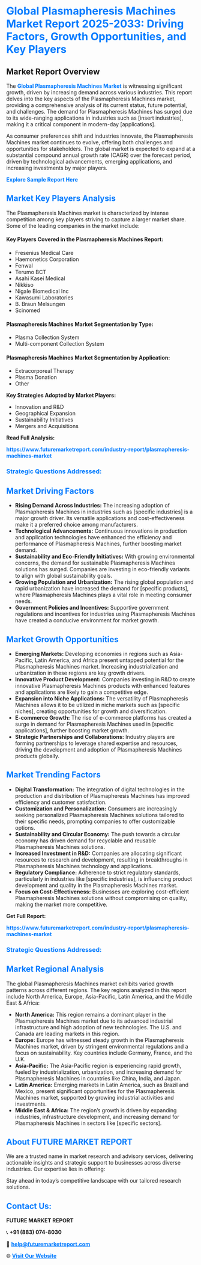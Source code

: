 <h1 style="color: #007BFF;">Global Plasmapheresis Machines Market Report 2025-2033: Driving Factors, Growth Opportunities, and Key Players</h1>

<section id="overview">
<h2>Market Report Overview</h2>
<p>The <a href="https://www.futuremarketreport.com/industry-report/plasmapheresis-machines-market" style="color: #007BFF; text-decoration: none;"><strong>Global Plasmapheresis Machines Market</strong></a> is witnessing significant growth, driven by increasing demand across various industries. This report delves into the key aspects of the Plasmapheresis Machines market, providing a comprehensive analysis of its current status, future potential, and challenges. The demand for Plasmapheresis Machines has surged due to its wide-ranging applications in industries such as [insert industries], making it a critical component in modern-day [applications].</p>
<p>As consumer preferences shift and industries innovate, the Plasmapheresis Machines market continues to evolve, offering both challenges and opportunities for stakeholders. The global market is expected to expand at a substantial compound annual growth rate (CAGR) over the forecast period, driven by technological advancements, emerging applications, and increasing investments by major players.</p>
</section>

<section id="overview">
<p><a href="https://www.futuremarketreport.com/request-sample/reportId=98192" style="color: #007BFF; text-decoration: none;"><strong>Explore Sample Report Here</strong></a></p>
</section>

<section id="key-players">
<h2 style="color: #007BFF;">Market Key Players Analysis</h2>
<p>The Plasmapheresis Machines market is characterized by intense competition among key players striving to capture a larger market share. Some of the leading companies in the market include:</p>
<h4>Key Players Covered in the Plasmapheresis Machines Report:</h4>
<ul><li>Fresenius Medical Care</li><li>Haemonetics Corporation</li><li>Fenwal</li><li>Terumo BCT</li><li>Asahi Kasei Medical</li><li>Nikkiso</li><li>Nigale Biomedical Inc</li><li>Kawasumi Laboratories</li><li>B. Braun Melsungen</li><li>Scinomed</li></ul>
<h4>Plasmapheresis Machines Market Segmentation by Type:</h4>
<ul><li>Plasma Collection System</li><li>Multi-component Collection System</li></ul>

<h4>Plasmapheresis Machines Market Segmentation by Application:</h4>
<ul><li>Extracorporeal Therapy</li><li>Plasma Donation</li><li>Other</li></ul>
<p><strong>Key Strategies Adopted by Market Players:</strong></p>
<ul>
<li>Innovation and R&D</li>
<li>Geographical Expansion</li>
<li>Sustainability Initiatives</li>
<li>Mergers and Acquisitions</li>
</ul>
</section>

<section>
<p><strong>Read Full Analysis: </strong></p><a href="https://www.futuremarketreport.com/industry-report/plasmapheresis-machines-market" style="color: #007BFF; text-decoration: none;"><strong>https://www.futuremarketreport.com/industry-report/plasmapheresis-machines-market</strong></a>
<h3 style="color: #007BFF;">Strategic Questions Addressed:</h3>
</section>

<section id="driving-factors">
<h2 style="color: #007BFF;">Market Driving Factors</h2>
<ul>
<li><strong>Rising Demand Across Industries:</strong> The increasing adoption of Plasmapheresis Machines in industries such as [specific industries] is a major growth driver. Its versatile applications and cost-effectiveness make it a preferred choice among manufacturers.</li>
<li><strong>Technological Advancements:</strong> Continuous innovations in production and application technologies have enhanced the efficiency and performance of Plasmapheresis Machines, further boosting market demand.</li>
<li><strong>Sustainability and Eco-Friendly Initiatives:</strong> With growing environmental concerns, the demand for sustainable Plasmapheresis Machines solutions has surged. Companies are investing in eco-friendly variants to align with global sustainability goals.</li>
<li><strong>Growing Population and Urbanization:</strong> The rising global population and rapid urbanization have increased the demand for [specific products], where Plasmapheresis Machines plays a vital role in meeting consumer needs.</li>
<li><strong>Government Policies and Incentives:</strong> Supportive government regulations and incentives for industries using Plasmapheresis Machines have created a conducive environment for market growth.</li>
</ul>
</section>

<section id="growth-opportunities">
<h2 style="color: #007BFF;">Market Growth Opportunities</h2>
<ul>
<li><strong>Emerging Markets:</strong> Developing economies in regions such as Asia-Pacific, Latin America, and Africa present untapped potential for the Plasmapheresis Machines market. Increasing industrialization and urbanization in these regions are key growth drivers.</li>
<li><strong>Innovative Product Development:</strong> Companies investing in R&D to create innovative Plasmapheresis Machines products with enhanced features and applications are likely to gain a competitive edge.</li>
<li><strong>Expansion into Niche Applications:</strong> The versatility of Plasmapheresis Machines allows it to be utilized in niche markets such as [specific niches], creating opportunities for growth and diversification.</li>
<li><strong>E-commerce Growth:</strong> The rise of e-commerce platforms has created a surge in demand for Plasmapheresis Machines used in [specific applications], further boosting market growth.</li>
<li><strong>Strategic Partnerships and Collaborations:</strong> Industry players are forming partnerships to leverage shared expertise and resources, driving the development and adoption of Plasmapheresis Machines products globally.</li>
</ul>
</section>

<section id="trending-factors">
<h2 style="color: #007BFF;">Market Trending Factors</h2>
<ul>
<li><strong>Digital Transformation:</strong> The integration of digital technologies in the production and distribution of Plasmapheresis Machines has improved efficiency and customer satisfaction.</li>
<li><strong>Customization and Personalization:</strong> Consumers are increasingly seeking personalized Plasmapheresis Machines solutions tailored to their specific needs, prompting companies to offer customizable options.</li>
<li><strong>Sustainability and Circular Economy:</strong> The push towards a circular economy has driven demand for recyclable and reusable Plasmapheresis Machines solutions.</li>
<li><strong>Increased Investment in R&D:</strong> Companies are allocating significant resources to research and development, resulting in breakthroughs in Plasmapheresis Machines technology and applications.</li>
<li><strong>Regulatory Compliance:</strong> Adherence to strict regulatory standards, particularly in industries like [specific industries], is influencing product development and quality in the Plasmapheresis Machines market.</li>
<li><strong>Focus on Cost-Effectiveness:</strong> Businesses are exploring cost-efficient Plasmapheresis Machines solutions without compromising on quality, making the market more competitive.</li>
</ul>
</section>

<section>
<p><strong>Get Full Report: </strong></p><a href="https://www.futuremarketreport.com/industry-report/plasmapheresis-machines-market" style="color: #007BFF; text-decoration: none;"><strong>https://www.futuremarketreport.com/industry-report/plasmapheresis-machines-market</strong></a>
<h3 style="color: #007BFF;">Strategic Questions Addressed:</h3>
</section>


<section id="regional-analysis">
<h2 style="color: #007BFF;">Market Regional Analysis</h2>
<p>The global Plasmapheresis Machines market exhibits varied growth patterns across different regions. The key regions analyzed in this report include North America, Europe, Asia-Pacific, Latin America, and the Middle East & Africa:</p>
<ul>
<li><strong>North America:</strong> This region remains a dominant player in the Plasmapheresis Machines market due to its advanced industrial infrastructure and high adoption of new technologies. The U.S. and Canada are leading markets in this region.</li>
<li><strong>Europe:</strong> Europe has witnessed steady growth in the Plasmapheresis Machines market, driven by stringent environmental regulations and a focus on sustainability. Key countries include Germany, France, and the U.K.</li>
<li><strong>Asia-Pacific:</strong> The Asia-Pacific region is experiencing rapid growth, fueled by industrialization, urbanization, and increasing demand for Plasmapheresis Machines in countries like China, India, and Japan.</li>
<li><strong>Latin America:</strong> Emerging markets in Latin America, such as Brazil and Mexico, present significant opportunities for the Plasmapheresis Machines market, supported by growing industrial activities and investments.</li>
<li><strong>Middle East & Africa:</strong> The region’s growth is driven by expanding industries, infrastructure development, and increasing demand for Plasmapheresis Machines in sectors like [specific sectors].</li>
</ul>
</section>

<footer>
<h2 style="color: #007BFF;">About FUTURE MARKET REPORT</h2>
<p>We are a trusted name in market research and advisory services, delivering actionable insights and strategic support to businesses across diverse industries. Our expertise lies in offering:</p>

<p>Stay ahead in today’s competitive landscape with our tailored research solutions.</p>

<h2 style="color: #007BFF;">Contact Us:</h2>
<p><strong>FUTURE MARKET REPORT</strong></p>
<p>📞 <strong>+91 (883) 074-8030</strong></p>
<p>📧 <strong><a href="mailto:help@futuremarketreport.com" style="color: #007BFF;">help@futuremarketreport.com</a></strong></p>
<p>🌐 <strong><a href="https://www.futuremarketreport.com/" style="color: #007BFF;">Visit Our Website</a></strong></p>
</footer>